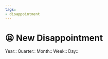 ```yaml
---
tags:
- disappointment
---
```


# 😫 New Disappointment



Year:: 
Quarter:: 
Month:: 
Week:: 
Day:: 
